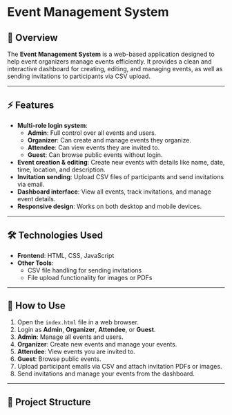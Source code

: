 # Event Management System

## 📝 Overview
The **Event Management System** is a web-based application designed to help event organizers manage events efficiently. It provides a clean and interactive dashboard for creating, editing, and managing events, as well as sending invitations to participants via CSV upload.

---

## ⚡ Features

- **Multi-role login system**:
  - **Admin**: Full control over all events and users.
  - **Organizer**: Can create and manage events they organize.
  - **Attendee**: Can view events they are invited to.
  - **Guest**: Can browse public events without login.  
- **Event creation & editing**: Create new events with details like name, date, time, location, and description.  
- **Invitation sending**: Upload CSV files of participants and send invitations via email.  
- **Dashboard interface**: View all events, track invitations, and manage event details.  
- **Responsive design**: Works on both desktop and mobile devices.

---

## 🛠️ Technologies Used

- **Frontend**: HTML, CSS, JavaScript  
- **Other Tools**:  
  - CSV file handling for sending invitations  
  - File upload functionality for images or PDFs  

---

## 🚀 How to Use

1. Open the `index.html` file in a web browser.  
2. Login as **Admin**, **Organizer**, **Attendee**, or **Guest**.  
3. **Admin**: Manage all events and users.  
4. **Organizer**: Create new events and manage your events.  
5. **Attendee**: View events you are invited to.  
6. **Guest**: Browse public events.  
7. Upload participant emails via CSV and attach invitation PDFs or images.  
8. Send invitations and manage your events from the dashboard.

---

## 📁 Project Structure

